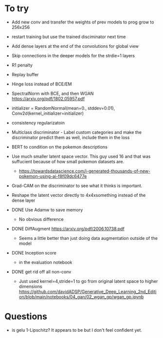 
# To try
- Add new conv and transfer the weights of prev models to prog grow to 256x256
- restart training but use the trained disciminator next time

- Add dense layers at the end of the convolutions for global view
- Skip connections in the deeper models for the strdie=1 layers
- R1 penalty
- Replay buffer
- Hinge loss instead of BCE/EM
- SpectralNorm with BCE, and then WGAN https://arxiv.org/pdf/1802.05957.pdf
- initializer = RandomNormal(mean=0., stddev=0.01), Conv2d(kernel_initializer=initializer)
- consistency regularizatoin
- Multiclass discriminator - Label custom categories and make the discriminator predict them as well, include them in the loss
- BERT to condition on the pokemon descriptions
- Use much smaller latent space vector. This guy used 16 and that was suffucient because of how small pokemon datasets are.
    - https://towardsdatascience.com/i-generated-thousands-of-new-pokemon-using-ai-f8f09dc6477e
- Grad-CAM on the discriminator to see what it thinks is important.
- Reshape the latent vector directly to 4x4xsomething instead of the dense layer

- DONE Use Adamw to save memory
    - No obvious difference
- DONE DiffAugment https://arxiv.org/pdf/2006.10738.pdf
    - Seems a little better than just doing data augmentation outside of the model
- DONE Inception score
    - in the evaluation notebook
- DONE get rid off all non-conv
    - Just used kernel=4,stride=1 to go from original latent space to higher dimensions https://github.com/davidADSP/Generative_Deep_Learning_2nd_Edition/blob/main/notebooks/04_gan/02_wgan_gp/wgan_gp.ipynb

# Questions
- is gelu 1-Lipschitz? It appears to be but I don't feel confident yet.